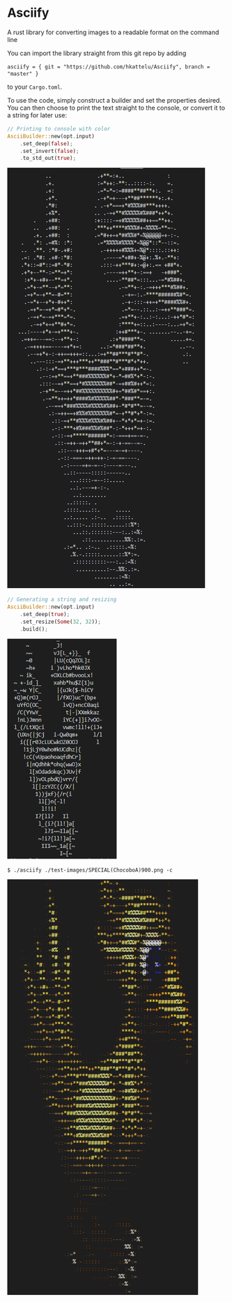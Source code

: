 # Asciify
A rust library for converting images to a readable format on the command line

You can import the library straight from this git repo by adding 

```
asciify = { git = "https://github.com/hkattelu/Asciify", branch = "master" }
```

to your `Cargo.toml`.

To use the code, simply construct a builder and set the properties desired.
You can then choose to print the text straight to the console, or convert
it to a string for later use:

```rust
// Printing to console with color
AsciiBuilder::new(opt.input)
    .set_deep(false);
    .set_invert(false);
    .to_std_out(true);
```

![Ascii chocobo](./images/ascii-chocobo.PNG)

```rust
// Generating a string and resizing
AsciiBuilder::new(opt.input)
    .set_deep(true);
    .set_resize(Some(32, 32));
    .build();
```

![Ascii chocobo after resizing](./images/ascii-chocobo-resized.PNG)


```shell
$ ./asciify ./test-images/SPECIAL(ChocoboA)900.png -c
```

![Ascii chocobo with color](./images/ascii-chocobo-color.PNG)